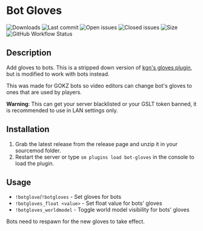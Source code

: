 # Bot Gloves

![Downloads](https://img.shields.io/github/downloads/zer0k-z/bot-gloves/total?style=flat-square) ![Last commit](https://img.shields.io/github/last-commit/zer0k-z/bot-gloves?style=flat-square) ![Open issues](https://img.shields.io/github/issues/zer0k-z/bot-gloves?style=flat-square) ![Closed issues](https://img.shields.io/github/issues-closed/zer0k-z/bot-gloves?style=flat-square) ![Size](https://img.shields.io/github/repo-size/zer0k-z/bot-gloves?style=flat-square) ![GitHub Workflow Status](https://img.shields.io/github/workflow/status/zer0k-z/bot-gloves/Compile%20with%20SourceMod?style=flat-square)

## Description ##
Add gloves to bots. This is a stripped down version of [kgn's gloves plugin](https://github.com/kgns/gloves), but is modified to work with bots instead.

This was made for GOKZ bots so video editors can change bot's gloves to ones that are used by players.

**Warning**: This can get your server blacklisted or your GSLT token banned, it is recommended to use in LAN settings only.

## Installation ##
1. Grab the latest release from the release page and unzip it in your sourcemod folder.
2. Restart the server or type `sm plugins load bot-gloves` in the console to load the plugin.

## Usage ##
- ``!botglove``/``!botgloves`` - Set gloves for bots
- ``!botgloves_float <value>`` - Set float value for bots' gloves
- ``!botgloves_worldmodel`` - Toggle world model visibility for bots' gloves

Bots need to respawn for the new gloves to take effect.

